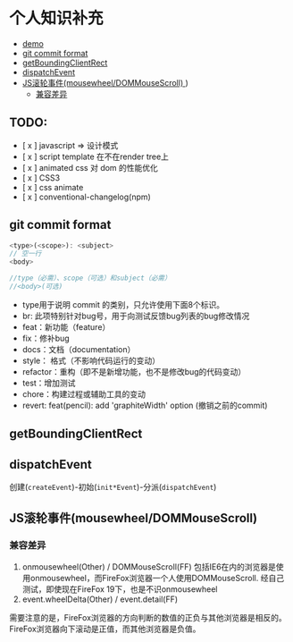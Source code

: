 # 个人知识补充

- [ demo ](#demo)
- [ git commit format ](#git-commit-format)
- [ getBoundingClientRect ](#getboundingclientrect)
- [ dispatchEvent ](#dispatchevent)
- [ JS滚轮事件(mousewheel/DOMMouseScroll) ](#js滚轮事件mousewheeldommousescroll))
    - [ 兼容差异 ](#兼容差异)


## TODO:
- [ x ] javascript => 设计模式
- [ x ] script template 在不在render tree上
- [ x ] animated css 对 dom 的性能优化
- [ x ] CSS3
- [ x ] css animate
- [ x ] conventional-changelog(npm)

## git commit format
```javascript
<type>(<scope>): <subject>
// 空一行
<body>

//type（必需）、scope（可选）和subject（必需）
//<body>(可选)
```
- type用于说明 commit 的类别，只允许使用下面8个标识。
- br: 此项特别针对bug号，用于向测试反馈bug列表的bug修改情况
- feat：新功能（feature）
- fix：修补bug
- docs：文档（documentation）
- style： 格式（不影响代码运行的变动）
- refactor：重构（即不是新增功能，也不是修改bug的代码变动）
- test：增加测试
- chore：构建过程或辅助工具的变动
- revert: feat(pencil): add 'graphiteWidth' option (撤销之前的commit)

## getBoundingClientRect

## dispatchEvent
创建(`createEvent`)-初始(`init*Event`)-分派(`dispatchEvent`)

## JS滚轮事件(mousewheel/DOMMouseScroll)
### 兼容差异
1. onmousewheel(Other) / DOMMouseScroll(FF)
    包括IE6在内的浏览器是使用onmousewheel，而FireFox浏览器一个人使用DOMMouseScroll. 经自己测试，即使现在FireFox 19下，也是不识onmousewheel  
2. event.wheelDelta(Other) / event.detail(FF)

需要注意的是，FireFox浏览器的方向判断的数值的正负与其他浏览器是相反的。FireFox浏览器向下滚动是正值，而其他浏览器是负值。

## 


